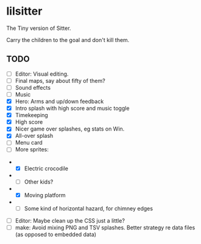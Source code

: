 # lilsitter

The Tiny version of Sitter.

Carry the children to the goal and don't kill them.

## TODO

- [ ] Editor: Visual editing.
- [ ] Final maps, say about fifty of them?
- [ ] Sound effects
- [ ] Music
- [x] Hero: Arms and up/down feedback
- [x] Intro splash with high score and music toggle
- [x] Timekeeping
- [x] High score
- [x] Nicer game over splashes, eg stats on Win.
- [x] All-over splash
- [ ] Menu card
- [ ] More sprites:
- - [x] Electric crocodile
- - [ ] Other kids?
- - [x] Moving platform
- - [ ] Some kind of horizontal hazard, for chimney edges
- [ ] Editor: Maybe clean up the CSS just a little?
- [ ] make: Avoid mixing PNG and TSV splashes. Better strategy re data files (as opposed to embedded data)
